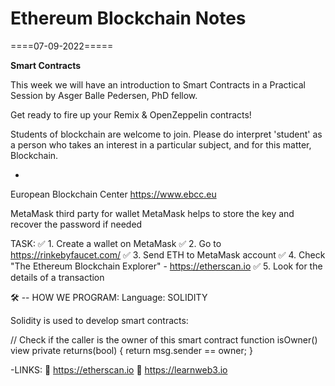 # Ethereum Blockchain Notes

====07-09-2022=====

<b>Smart Contracts</b>

This week we will have an introduction to Smart Contracts in a Practical Session by Asger Balle Pedersen, PhD fellow.

Get ready to fire up your Remix & OpenZeppelin contracts!

Students of blockchain are welcome to join. Please do interpret 'student' as a person who takes an interest in a particular subject, and for this matter, Blockchain.

-
European Blockchain Center
https://www.ebcc.eu

MetaMask third party for wallet
MetaMask helps to store the key and recover the password if needed

TASK:
✅ 1. Create a wallet on MetaMask
✅ 2. Go to https://rinkebyfaucet.com/
✅ 3. Send ETH to MetaMask account
✅ 4. Check "The Ethereum Blockchain Explorer" - https://etherscan.io
✅ 5. Look for the details of a transaction

🛠 -- HOW WE PROGRAM:
Language: SOLIDITY

Solidity is used to develop smart contracts:

// Check if the caller is the owner of this smart contract
function isOwner() view private returns(bool) {
    return msg.sender == owner;
}

-LINKS:
🔗 https://etherscan.io
🔗 https://learnweb3.io




